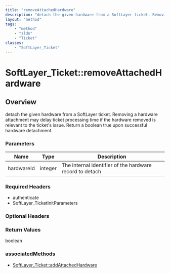 ```yaml
---
title: "removeAttachedHardware"
description: "detach the given hardware from a SoftLayer ticket. Removing a hardware attachment may delay ticket processing time if th... "
layout: "method"
tags:
    - "method"
    - "sldn"
    - "Ticket"
classes:
    - "SoftLayer_Ticket"
---
```

# SoftLayer_Ticket::removeAttachedHardware
## Overview 
detach the given hardware from a SoftLayer ticket. Removing a hardware attachment may delay ticket processing time if the hardware removed is relevant to the ticket's issue. Return a boolean true upon successful hardware detachment. 

### Parameters 
|Name | Type | Description |
| --- | --- | --- |
|hardwareId| integer| The internal identifier of the hardware record to detach|


### Required Headers
* authenticate
* SoftLayer_TicketInitParameters

### Optional Headers

### Return Values
boolean


### associatedMethods

*  [SoftLayer_Ticket::addAttachedHardware](/reference/services/SoftLayer_Ticket/addAttachedHardware )

